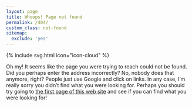 ```yaml
---
layout: page
title: Whoops! Page not found
permalink: /404/
custom_class: not-found
sitemap:
  exclude: 'yes'
---
```

{% include svg.html icon="icon-cloud" %}

Oh my! It seems like the page you were trying to reach could not be found. Did you perhaps enter the address incorrectly? No, nobody does that anymore, right? People just use Google and click on links. In any case, I’m really sorry you didn’t find what you were looking for. Perhaps you should try going to [the first page of this web site](/) and see if you can find what you were looking for!
